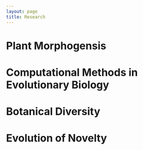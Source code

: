 ```yaml
---
layout: page
title: Research
---
```


# Plant Morphogensis

# Computational Methods in Evolutionary Biology 

# Botanical Diversity

# Evolution of Novelty
